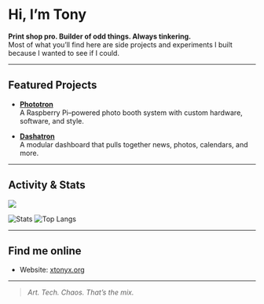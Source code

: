 # Hi, I’m Tony

**Print shop pro. Builder of odd things. Always tinkering.**  
Most of what you’ll find here are side projects and experiments I built because I wanted to see if I could.

---

## Featured Projects

- [**Phototron**](https://github.com/omgsideburns/phototron)  
  A Raspberry Pi–powered photo booth system with custom hardware, software, and style.

- [**Dashatron**](https://github.com/omgsideburns/dashatron)  
  A modular dashboard that pulls together news, photos, calendars, and more.

---

## Activity & Stats


<picture>
  <source srcset="https://github-readme-stats.vercel.app/api?username=omgsideburns&show_icons=true&theme=dark" media="(prefers-color-scheme: dark)" />
  <source srcset="https://github-readme-stats.vercel.app/api?username=omgsideburns&show_icons=true" media="(prefers-color-scheme: light), (prefers-color-scheme: no-preference)" />
  <img src="https://github-readme-stats.vercel.app/api?username=anuraghazra&show_icons=true" />
</picture>

![Stats](https://github-readme-stats.vercel.app/api?username=omgsideburns&show_icons=true&theme=tokyonight&hide_title=true&cache_seconds=86400) ![Top Langs](https://github-readme-stats.vercel.app/api/top-langs/?username=omgsideburns&layout=compact&theme=tokyonight&cache_seconds=86400)

---

## Find me online

- Website: [xtonyx.org](https://xtonyx.org)

---

> _Art. Tech. Chaos. That’s the mix._
